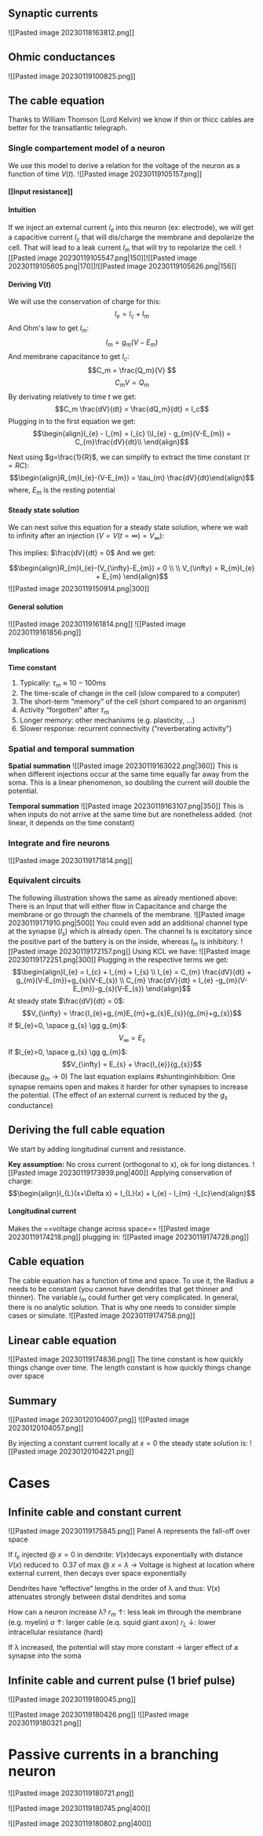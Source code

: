 ```toc
```


## Synaptic currents
![[Pasted image 20230118163812.png]]

## Ohmic conductances
![[Pasted image 20230119100825.png]]

## The cable equation
Thanks to William Thomson (Lord Kelvin) we know if thin or thicc cables are better for the transatlantic telegraph.

### Single compartement model of a neuron
We use this model to derive a relation for the voltage of the neuron as a function of time $V(t)$. 
![[Pasted image 20230119105157.png]]
#### [[Input resistance]]

#### Intuition
If we inject an external current $I_e$ into this neuron (ex: electrode), we will get a capacitive current $I_c$ that will dis/charge the membrane and depolarize the cell. That will lead to a leak current $I_m$ that will try to repolarize the cell.
![[Pasted image 20230119105547.png|150]]![[Pasted image 20230119105605.png|170]]![[Pasted image 20230119105626.png|156]]

#### Deriving $V(t)$
We will use the conservation of charge for this:
$$I_e = I_c + I_m$$
And Ohm's law to get $I_m$:
$$I_m = g_m(V-E_m)$$
And membrane capacitance to get $I_c$:
$$C_m = \frac{Q_m}{V} $$
$$C_m V = Q_m$$
By derivating relatively to time $t$ we get:
$$C_m \frac{dV}{dt} = \frac{dQ_m}{dt} = I_c$$
Plugging in to the first equation we get:
$$\begin{align}I_{e} - I_{m} = I_{c} \\I_{e} - g_{m}(V-E_{m}) = C_{m}\frac{dV}{dt}\\ \end{align}$$

Next using $g=\frac{1}{R}$, we can simplify to extract the time constant ($\tau = RC$):
$$\begin{align}R_{m}I_{e}-(V-E_{m}) = \tau_{m} \frac{dV}{dt}\end{align}$$
where, $E_{m}$ is the resting potential

#### **Steady state solution**
We can next solve this equation for a steady state solution, where we wait to infinity after an injection ($V = V(t=\infty) = V_{\infty}$):

This implies: $\frac{dV}{dt} = 0$
And we get:

$$\begin{align}R_{m}I_{e}-(V_{\infty}-E_{m}) = 0 \\ \\ V_{\infty} = R_{m}I_{e} + E_{m} \end{align}$$
![[Pasted image 20230119150914.png|300]]

#### General solution
![[Pasted image 20230119161814.png]]
![[Pasted image 20230119161856.png]]

#### Implications

**Time constant**
1. Typically: $\tau_{m}$ ≈ 10 − 100ms
2. The time-scale of change in the cell (slow compared to a computer)
3. The short-term “memory” of the cell (short compared to an organism)
4. Activity “forgotten” after $\tau_{m}$
5. Longer memory: other mechanisms (e.g. plasticity, ...)
6. Slower response: recurrent connectivity (“reverberating activity”)


### Spatial and temporal summation

**Spatial summation**
![[Pasted image 20230119163022.png|360]]
This is when different injections occur at the same time equally far away from the soma. This is a linear phenomenon, so doubling the current will double the potential.

**Temporal summation**
![[Pasted image 20230119163107.png|350]]
This is when inputs do not arrive at the same time but are nonetheless added. (not linear, it depends on the time constant)

### Integrate and fire neurons
![[Pasted image 20230119171814.png]]

### Equivalent circuits
The following illustration shows the same as already mentioned above: There is an Input that will either flow in Capacitance and charge the membrane or go through the channels of the membrane.
![[Pasted image 20230119171910.png|500]]
You could even add an additional channel type at the synapse ($I_{s}$) which is already open. The channel Is is excitatory since the positive part of the battery is on the inside, whereas $I_{m}$ is inhibitory.
![[Pasted image 20230119172157.png]]
Using KCL we have:
![[Pasted image 20230119172251.png|300]]
Plugging in the respective terms we get:
$$\begin{align}I_{e} = I_{c} + I_{m} + I_{s} \\ 
 I_{e} = C_{m} \frac{dV}{dt} + g_{m}(V-E_{m})+g_{s}(V-E_{s}) \\ 
 C_{m} \frac{dV}{dt} = I_{e} -g_{m}(V-E_{m})-g_{s}(V-E_{s}) \end{align}$$
At steady state $\frac{dV}{dt} = 0$:
$$V_{\infty} = \frac{I_{e}+g_{m}E_{m}+g_{s}E_{s}}{g_{m}+g_{s}}$$
If $I_{e}=0, \space  g_{s} \gg g_{m}$:
$$V_{\infty} = E_{s}$$
If $I_{e}>0, \space  g_{s} \gg g_{m}$:
$$V_{\infty} = E_{s} + \frac{I_{e}}{g_{s}}$$
(because $g_{m} \rightarrow 0$)
The last equation explains #shuntinginhibition: One synapse remains open and makes it harder for other synapses to increase the potential. (The effect of an external current is reduced by the $g_{s}$ conductance)

## Deriving the full cable equation
We start by adding longitudinal current and resistance. 

**Key assumption:**
No cross current (orthogonal to x), ok for long distances.
![[Pasted image 20230119173939.png|400]]
Applying conservation of charge:
$$\begin{align}I_{L}(x+\Delta x) = I_{L}(x) + I_{e} - I_{m} -I_{c}\end{align}$$
#### Longitudinal current
Makes the ==voltage change across space==
![[Pasted image 20230119174218.png]]
plugging in:
![[Pasted image 20230119174728.png]]

## Cable equation
The cable equation has a function of time and space. To use it, the Radius a needs to be constant (you cannot have dendrites that get thinner and thinner). The variable $i_{m}$ could further get very complicated. In general, there is no analytic solution. That is why one needs to consider simple cases or simulate.
![[Pasted image 20230119174758.png]]

## Linear cable equation

![[Pasted image 20230119174836.png]]
The time constant is how quickly things change over time.
The length constant is how quickly things change over space

## Summary
![[Pasted image 20230120104007.png]]
![[Pasted image 20230120104057.png]]

By injecting a constant current locally at $x=0$ the steady state solution is:
![[Pasted image 20230120104221.png]]
# Cases

## Infinite cable and constant current
![[Pasted image 20230119175845.png]]
Panel A represents the fall-off over space

If $I_{e}$ injected @ $x=0$ in dendrite: 
	$V(x)$decays exponentially with distance 
	$V(x)$ reduced to $~0.37$ of max @ $x=λ$
	$\rightarrow$ Voltage is highest at location where external current, then decays over space exponentially 
	
Dendrites have “effective” lengths in the order of λ and thus: 
	$V(x$) attenuates strongly between distal dendrites and soma 
	
How can a neuron increase λ? 
	$r_{m}$ ↑: less leak im through the membrane (e.g. myelin) 
	$a$ ↑: larger cable (e.q. squid giant axon) 
	$r_{L}$ ↓: lower intracellular resistance (hard) 
	
If λ increased, the potential will stay more constant $\rightarrow$ larger effect of a synapse into the soma

## Infinite cable and current pulse (1 brief pulse)
![[Pasted image 20230119180045.png]]

![[Pasted image 20230119180426.png]]
![[Pasted image 20230119180321.png]]

# Passive currents in a branching neuron

![[Pasted image 20230119180721.png]]

![[Pasted image 20230119180745.png|400]]

![[Pasted image 20230119180802.png|400]]